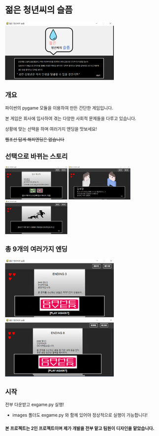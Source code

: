 # 젊은 청년씨의 슬픔

<img src="/img/메인.PNG" width="70%" height="70%"></img>

## 개요

파이썬의 pygame 모듈을 이용하여 만든 간단한 게임입니다.

본 게임은 회사에 입사하여 겪는 다양한 사회적 문제들을 다루고 있습니다.

상황에 맞는 선택을 하며 여러가지 엔딩을 맛보세요!

~~헬조선 답게 해피엔딩은 없습니다~~

## 선택으로 바뀌는 스토리

<img src="/img/진행1.PNG" width="40%" height="40%"></img> <img src="/img/진행2.PNG" width="40%" height="40%"></img> <img src="/img/진행3.PNG" width="40%" height="40%"></img>

## 총 9개의 여러가지 엔딩

<img src="/img/엔딩3.PNG" width="70%" height="70%"></img> <img src="/img/엔딩8.PNG" width="70%" height="70%"></img> 

## 시작

전부 다운받고 exgame.py 실행!

* images 폴더도 exgame.py 와 함께 있어야 정상적으로 실행이 가능합니다!

### 

**본 프로젝트는 2인 프로젝트이며 제가 개발을 전부 맡고 팀원이 디자인을 맡았습니다.**
